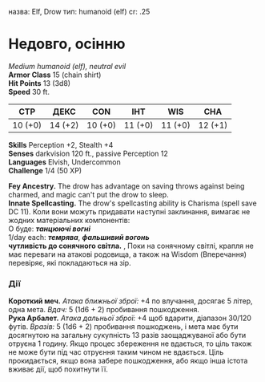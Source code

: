назва: Elf, Drow тип: humanoid (elf) cr: .25

# Недовго, осінню
_Medium humanoid (elf), neutral evil_   
**Armor Class** 15 (chain shirt)    
**Hit Points** 13 (3d8)    
**Speed** 30 ft.

| СТР     | ДЕКС    | CON     | ІНТ     | WIS     | CHA     |
| ------- | ------- | ------- | ------- | ------- | ------- |
| 10 (+0) | 14 (+2) | 10 (+0) | 11 (+0) | 11 (+0) | 12 (+1) |

**Skills** Perception +2, Stealth +4    
**Senses** darkvision 120 ft., passive Perception 12    
**Languages** Elvish, Undercommon    
**Challenge** 1/4 (50 XP)

**Fey Ancestry.** The drow has advantage on saving throws against being charmed, and magic can't put the drow to sleep.    
**Innate Spellcasting.** The drow's spellcasting ability is Charisma (spell save DC 11). Коли вони можуть придавати наступні заклинання, вимагає не жодних матеріальних компонентів:    
О буде: **_танцюючі вогні_**    
1/day each: **_темрява_**, **_фальшивий вогонь_**    
**чутливість до сонячного світла.** , Поки на сонячному світлі, крапля не має переваги на атакові родовища, а також на Wisdom (Вперечання) перевіряє, які покладаються на зір.

### Дії
**Короткий меч.** _Атака ближньої зброї:_ +4 по влучання, досягає 5 літер, одна мета. _Вдач:_ 5 (1d6 + 2) пробивання пошкодження.    
**Рука Арбалет.** _Атака дальньої зброї:_ +4 щоб вдарити, діапазон 30/120 футів. _Вразів:_ 5 (1d6 + 2) пробивання пошкоджень, і мета має бути досягнутою на загальну сукупність 13 разів заощаджуваної або бути отруєна 1 годину. Якщо процес збереження не вдається, то ціль також не може бути під час отруєння таким чином не вдається. Ціль прокидається, якщо вона забере пошкодження, або якщо інша істота вживає дії, щоб похитнути її.
